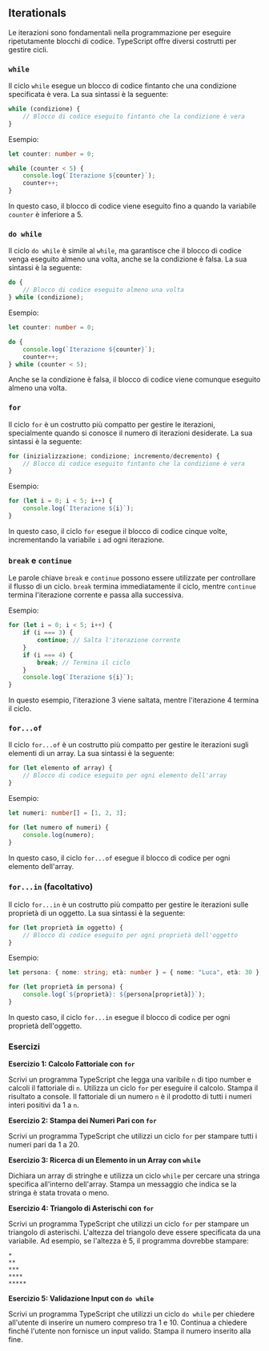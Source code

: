 ## Iterationals

Le iterazioni sono fondamentali nella programmazione per eseguire ripetutamente blocchi di codice. TypeScript offre diversi costrutti per gestire cicli.

### `while`

Il ciclo `while` esegue un blocco di codice fintanto che una condizione specificata è vera. La sua sintassi è la seguente:

```typescript
while (condizione) {
    // Blocco di codice eseguito fintanto che la condizione è vera
}
```

Esempio:

```typescript
let counter: number = 0;

while (counter < 5) {
    console.log(`Iterazione ${counter}`);
    counter++;
}
```

In questo caso, il blocco di codice viene eseguito fino a quando la variabile `counter` è inferiore a 5.

### `do while`

Il ciclo `do while` è simile al `while`, ma garantisce che il blocco di codice venga eseguito almeno una volta, anche se la condizione è falsa. La sua sintassi è la seguente:

```typescript
do {
    // Blocco di codice eseguito almeno una volta
} while (condizione);
```


Esempio:

```typescript
let counter: number = 0;

do {
    console.log(`Iterazione ${counter}`);
    counter++;
} while (counter < 5);
```

Anche se la condizione è falsa, il blocco di codice viene comunque eseguito almeno una volta.

### `for`

Il ciclo `for` è un costrutto più compatto per gestire le iterazioni, specialmente quando si conosce il numero di iterazioni desiderate. La sua sintassi è la seguente:

```typescript
for (inizializzazione; condizione; incremento/decremento) {
    // Blocco di codice eseguito fintanto che la condizione è vera
}
```

Esempio:

```typescript
for (let i = 0; i < 5; i++) {
    console.log(`Iterazione ${i}`);
}
```

In questo caso, il ciclo `for` esegue il blocco di codice cinque volte, incrementando la variabile `i` ad ogni iterazione.

### `break` e `continue`

Le parole chiave `break` e `continue` possono essere utilizzate per controllare il flusso di un ciclo. `break` termina immediatamente il ciclo, mentre `continue` termina l'iterazione corrente e passa alla successiva.

Esempio:

```typescript
for (let i = 0; i < 5; i++) {
    if (i === 3) {
        continue; // Salta l'iterazione corrente
    }
    if (i === 4) {
        break; // Termina il ciclo
    }
    console.log(`Iterazione ${i}`);
}
```

In questo esempio, l'iterazione 3 viene saltata, mentre l'iterazione 4 termina il ciclo.

### `for...of`

Il ciclo `for...of` è un costrutto più compatto per gestire le iterazioni sugli elementi di un array. La sua sintassi è la seguente:

```typescript
for (let elemento of array) {
    // Blocco di codice eseguito per ogni elemento dell'array
}
```

Esempio:

```typescript
let numeri: number[] = [1, 2, 3];

for (let numero of numeri) {
    console.log(numero);
}
```

In questo caso, il ciclo `for...of` esegue il blocco di codice per ogni elemento dell'array.

### `for...in` (facoltativo)

Il ciclo `for...in` è un costrutto più compatto per gestire le iterazioni sulle proprietà di un oggetto. La sua sintassi è la seguente:

```typescript
for (let proprietà in oggetto) {
    // Blocco di codice eseguito per ogni proprietà dell'oggetto
}
```

Esempio:

```typescript
let persona: { nome: string; età: number } = { nome: "Luca", età: 30 };

for (let proprietà in persona) {
    console.log(`${proprietà}: ${persona[proprietà]}`);
}
```

In questo caso, il ciclo `for...in` esegue il blocco di codice per ogni proprietà dell'oggetto.

### Esercizi

**Esercizio 1: Calcolo Fattoriale con `for`**

Scrivi un programma TypeScript che legga una varibile `n` di tipo number e calcoli il fattoriale di `n`. Utilizza un ciclo `for` per eseguire il calcolo. Stampa il risultato a console. Il fattoriale di un numero `n` è il prodotto di tutti i numeri interi positivi da 1 a `n`.

**Esercizio 2: Stampa dei Numeri Pari con `for`**

Scrivi un programma TypeScript che utilizzi un ciclo `for` per stampare tutti i numeri pari da 1 a 20.

**Esercizio 3: Ricerca di un Elemento in un Array con `while`**

Dichiara un array di stringhe e utilizza un ciclo `while` per cercare una stringa specifica all'interno dell'array. Stampa un messaggio che indica se la stringa è stata trovata o meno.

**Esercizio 4: Triangolo di Asterischi con `for`**

Scrivi un programma TypeScript che utilizzi un ciclo `for` per stampare un triangolo di asterischi. L'altezza del triangolo deve essere specificata da una variabile. Ad esempio, se l'altezza è 5, il programma dovrebbe stampare:

```
*
**
***
****
*****
```

**Esercizio 5: Validazione Input con `do while`**

Scrivi un programma TypeScript che utilizzi un ciclo `do while` per chiedere all'utente di inserire un numero compreso tra 1 e 10. Continua a chiedere finché l'utente non fornisce un input valido. Stampa il numero inserito alla fine.